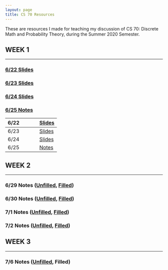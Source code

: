 ```yaml
---
layout: page
title: CS 70 Resources
---
```


These are resources I made for teaching my discussion of CS 70: Discrete Math and Probability Theory, during the Summer 2020 Semester.

## WEEK 1
---
### [6/22 Slides](./cs70/discussion_1a_unpaused.pdf)
### [6/23 Slides](./cs70/discussion_1b_unpaused.pdf)
### [6/24 Slides](./cs70/discussion_1c_unpaused.pdf)
### [6/25 Notes](./cs70/notes_6_25.pdf)



| 6/22 |   |   |   | [Slides](./cs70/discussion_1a_unpaused.pdf) |
|------|---|---|---|---------------------------------------------|
| 6/23 |   |   |   | [Slides](./cs70/discussion_1b_unpaused.pdf) |
| 6/24 |   |   |   | [Slides](./cs70/discussion_1c_unpaused.pdf) |
| 6/25 |   |   |   | [Notes](./cs70/notes_6_25.pdf)              |
## WEEK 2
---
### 6/29 Notes ([Unfilled](./cs70/notes_6_29_unfilled.pdf), [Filled](./cs70/notes_6_29_filled.pdf))
### 6/30 Notes ([Unfilled](./cs70/notes_6_30_unfilled.pdf), [Filled](./cs70/notes_6_30_filled.pdf))
### 7/1 Notes ([Unfilled](./cs70/notes_7_1_unfilled.pdf), [Filled](./cs70/notes_7_1_filled.pdf))
### 7/2 Notes ([Unfilled](./cs70/notes_7_2_unfilled.pdf), [Filled](./cs70/notes_7_2_filled.pdf))
## WEEK 3
---
### 7/6 Notes ([Unfilled](./cs70/notes_7_6_unfilled.pdf), Filled)
